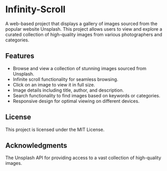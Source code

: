 # Infinity-Scroll
A web-based project that displays a gallery of images sourced from the popular website Unsplash. This project allows users to view and explore a curated collection of high-quality images from various photographers and categories.

## Features
  - Browse and view a collection of stunning images sourced from Unsplash.
  - Infinite scroll functionality for seamless browsing.
  - Click on an image to view it in full size.
  - Image details including title, author, and description.
  - Search functionality to find images based on keywords or categories.
  - Responsive design for optimal viewing on different devices.

## License
This project is licensed under the MIT License.

## Acknowledgments
The Unsplash API for providing access to a vast collection of high-quality images.
